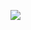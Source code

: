 ![](https://github.com/ediopedrocode/Sistema-Digitais/blob/master/Exerc%C3%ADcios%20Sugeridos/Aula%202%20-%20Parte%201/74HC00/74hc00%20-%20conections%20diagram.gif)

